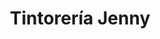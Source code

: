 ---
title: "Tintorería Jenny"
url: /ciudad-autonoma-de-buenos-aires/tintoreria-jenny/
shop: Wäscherei
---